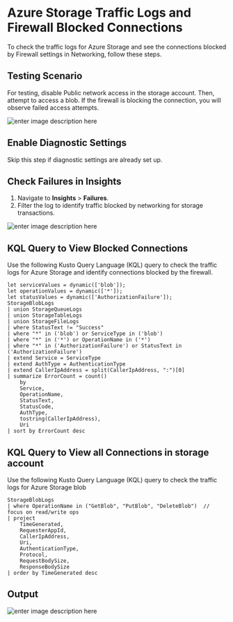 # Azure Storage Traffic Logs and Firewall Blocked Connections

To check the traffic logs for Azure Storage and see the connections blocked by Firewall settings in Networking, follow these steps.

## Testing Scenario
For testing, disable Public network access in the storage account. Then, attempt to access a blob. If the firewall is blocking the connection, you will observe failed access attempts.

![enter image description here](#)

## Enable Diagnostic Settings
Skip this step if diagnostic settings are already set up.

## Check Failures in Insights
1. Navigate to **Insights** > **Failures**.
2. Filter the log to identify traffic blocked by networking for storage transactions.

![enter image description here](#)

## KQL Query to View Blocked Connections
Use the following Kusto Query Language (KQL) query to check the traffic logs for Azure Storage and identify connections blocked by the firewall.

```kql
let serviceValues = dynamic(['blob']);
let operationValues = dynamic(['*']);
let statusValues = dynamic(['AuthorizationFailure']);
StorageBlobLogs
| union StorageQueueLogs
| union StorageTableLogs
| union StorageFileLogs
| where StatusText != "Success"
| where "*" in ('blob') or ServiceType in ('blob')
| where "*" in ('*') or OperationName in ('*')
| where "*" in ('AuthorizationFailure') or StatusText in ('AuthorizationFailure')
| extend Service = ServiceType
| extend AuthType = AuthenticationType
| extend CallerIpAddress = split(CallerIpAddress, ":")[0]
| summarize ErrorCount = count()
    by
    Service,
    OperationName,
    StatusText,
    StatusCode,
    AuthType,
    tostring(CallerIpAddress),
    Uri
| sort by ErrorCount desc
```

## KQL Query to View all Connections in storage account
Use the following Kusto Query Language (KQL) query to check the traffic logs for Azure Storage blob

```kql
StorageBlobLogs
| where OperationName in ("GetBlob", "PutBlob", "DeleteBlob")  // focus on read/write ops
| project
    TimeGenerated,
    RequesterAppId,
    CallerIpAddress,
    Uri,
    AuthenticationType,
    Protocol,
    RequestBodySize,
    ResponseBodySize
| order by TimeGenerated desc
```





## Output

![enter image description here](#)